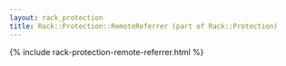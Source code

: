 ```yaml
---
layout: rack_protection
title: Rack::Protection::RemoteReferrer (part of Rack::Protection)
---
```


{% include rack-protection-remote-referrer.html %}
